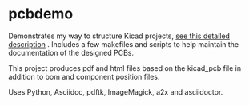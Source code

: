 # pcbdemo
Demonstrates my way to structure Kicad projects, [see this detailed description](https://github.com) . Includes a few makefiles and scripts to help maintain the documentation of the designed PCBs.

This project produces pdf and html files based on the kicad_pcb file in addition to bom and component position files.

Uses Python, Asciidoc, pdftk, ImageMagick, a2x and asciidoctor.




